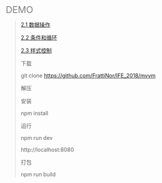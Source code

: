 <font color=gray size=5>DEMO</font>
>
>[2.1 数据操作](https://frattinor.github.io/IFE_2018/mvvm/myDist-2-1)
>
>[2.2 条件和循环](https://frattinor.github.io/IFE_2018/mvvm/myDist-2-2)
>
>[2.3 样式控制](https://frattinor.github.io/IFE_2018/mvvm/myDist-2-3)
>
>
>
>
>下载
>
>git clone https://github.com/FrattiNor/IFE_2018/mvvm
>
>解压
>
>安装
>
>npm install
>
>运行
>
>npm run dev
>
>http://localhost:8080
>
>打包
>
>npm run build
>
